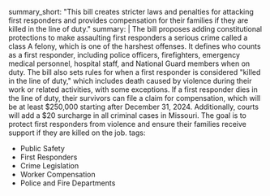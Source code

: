 summary_short: "This bill creates stricter laws and penalties for attacking first responders and provides compensation for their families if they are killed in the line of duty."
summary: |
  The bill proposes adding constitutional protections to make assaulting first responders a serious crime called a class A felony, which is one of the harshest offenses. It defines who counts as a first responder, including police officers, firefighters, emergency medical personnel, hospital staff, and National Guard members when on duty. The bill also sets rules for when a first responder is considered "killed in the line of duty," which includes death caused by violence during their work or related activities, with some exceptions. If a first responder dies in the line of duty, their survivors can file a claim for compensation, which will be at least $250,000 starting after December 31, 2024. Additionally, courts will add a $20 surcharge in all criminal cases in Missouri. The goal is to protect first responders from violence and ensure their families receive support if they are killed on the job.
tags:
  - Public Safety
  - First Responders
  - Crime Legislation
  - Worker Compensation
  - Police and Fire Departments
